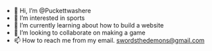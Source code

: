 - 👋 Hi, I’m @Puckettwashere
- 👀 I’m interested in sports 
- 🌱 I’m currently learning about how to build a website
- 💞️ I’m looking to collaborate on making a game
- 📫 How to reach me from my email. swordsthedemons@gmail.com

<!---
Puckettwashere/Puckettwashere is a ✨ special ✨ repository because its `README.md` (this file) appears on your GitHub profile.
You can click the Preview link to take a look at your changes.
--->
